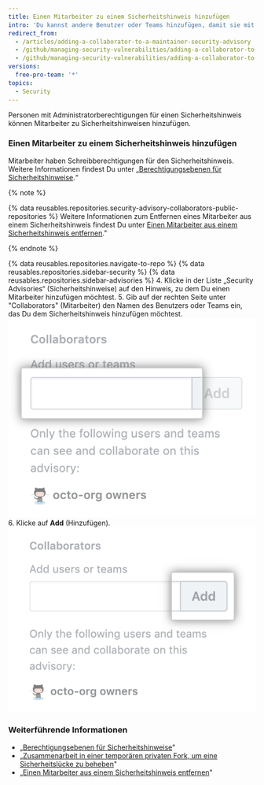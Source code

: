 ```yaml
---
title: Einen Mitarbeiter zu einem Sicherheitshinweis hinzufügen
intro: 'Du kannst andere Benutzer oder Teams hinzufügen, damit sie mit Dir an einem Sicherheitshinweis zusammenarbeiten.'
redirect_from:
  - /articles/adding-a-collaborator-to-a-maintainer-security-advisory
  - /github/managing-security-vulnerabilities/adding-a-collaborator-to-a-maintainer-security-advisory
  - /github/managing-security-vulnerabilities/adding-a-collaborator-to-a-security-advisory
versions:
  free-pro-team: '*'
topics:
  - Security
---
```


Personen mit Administratorberechtigungen für einen Sicherheitshinweis können Mitarbeiter zu Sicherheitshinweisen hinzufügen.

### Einen Mitarbeiter zu einem Sicherheitshinweis hinzufügen

Mitarbeiter haben Schreibberechtigungen für den Sicherheitshinweis. Weitere Informationen findest Du unter „[Berechtigungsebenen für Sicherheitshinweise](/github/managing-security-vulnerabilities/permission-levels-for-security-advisories).“

{% note %}

{% data reusables.repositories.security-advisory-collaborators-public-repositories %} Weitere Informationen zum Entfernen eines Mitarbeiter aus einem Sicherheitshinweis findest Du unter [Einen Mitarbeiter aus einem Sicherheitshinweis entfernen](/github/managing-security-vulnerabilities/removing-a-collaborator-from-a-security-advisory)."

{% endnote %}

{% data reusables.repositories.navigate-to-repo %}
{% data reusables.repositories.sidebar-security %}
{% data reusables.repositories.sidebar-advisories %}
4. Klicke in der Liste „Security Advisories“ (Sicherheitshinweise) auf den Hinweis, zu dem Du einen Mitarbeiter hinzufügen möchtest.
5. Gib auf der rechten Seite unter "Collaborators" (Mitarbeiter) den Namen des Benutzers oder Teams ein, das Du dem Sicherheitshinweis hinzufügen möchtest. ![Feld zum Eingeben des Namens des Benutzers oder Teams](/assets/images/help/security/add-collaborator-field.png)
6. Klicke auf **Add** (Hinzufügen). ![Schaltfläche „Add“ (Hinzufügen)](/assets/images/help/security/security-advisory-add-collaborator-button.png)

### Weiterführende Informationen

- „[Berechtigungsebenen für Sicherheitshinweise](/github/managing-security-vulnerabilities/permission-levels-for-security-advisories)"
- „[Zusammenarbeit in einer temporären privaten Fork, um eine Sicherheitslücke zu beheben](/github/managing-security-vulnerabilities/collaborating-in-a-temporary-private-fork-to-resolve-a-security-vulnerability)"
- „[Einen Mitarbeiter aus einem Sicherheitshinweis entfernen](/github/managing-security-vulnerabilities/removing-a-collaborator-from-a-security-advisory)"
